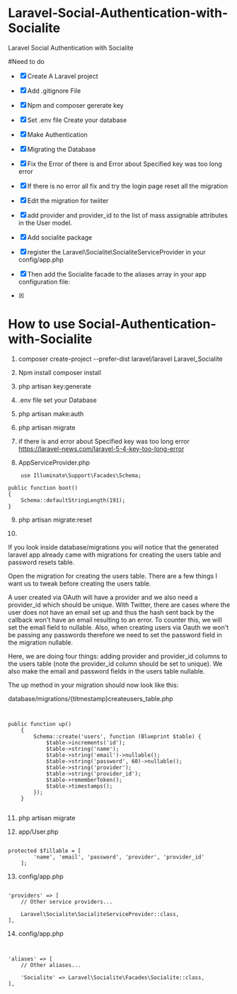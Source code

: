 # Laravel-Social-Authentication-with-Socialite
Laravel Social Authentication with Socialite


#Need to do 
- [x]  Create A Laravel project 
- [x]  Add .gitignore File 
- [x]  Npm and composer gererate key 
- [X]  Set .env file Create your database 
- [X]  Make Authentication 
- [X]  Migrating the Database 
- [X]  Fix the Error of there is and Error about Specified key was too long error
- [X]  If there is no error all fix and try the login page reset all the migration 
- [X] Edit the migration for twiiter 
- [X] add provider and provider_id to the list of mass assignable attributes in the User model.


- [X] Add socialite package 
- [X]  register the Laravel\Socialite\SocialiteServiceProvider in your config/app.php
- [X] Then add the Socialite facade to the aliases array in your app configuration file:
- [X] 






# How to use Social-Authentication-with-Socialite
1. composer create-project --prefer-dist laravel/laravel Laravel_Socialite
2. Npm install composer install 
3. php artisan key:generate
4. .env file set your Database
5. php artisan make:auth
6. php artisan migrate 
7. if there is and error about Specified key was too long error 
    https://laravel-news.com/laravel-5-4-key-too-long-error

8. AppServiceProvider.php

```
    use Illuminate\Support\Facades\Schema;

public function boot()
{
    Schema::defaultStringLength(191);
}

```
9. php artisan migrate:reset 

10.  
 
 If you look inside database/migrations you will notice that the generated laravel app already came with migrations for creating the users table and password resets table.

Open the migration for creating the users table. There are a few things I want us to tweak before creating the users table.

A user created via OAuth will have a provider and we also need a provider_id which should be unique. With Twitter, there are cases where the user does not have an email set up and thus the hash sent back by the callback won't have an email resulting to an error. To counter this, we will set the email field to nullable. Also, when creating users via Oauth we won't be passing any passwords therefore we need to set the password field in the migration nullable.

Here, we are doing four things: adding provider and provider_id columns to the users table (note the provider_id column should be set to unique). We also make the email and password fields in the users table nullable.

The up method in your migration should now look like this:

database/migrations/{titmestamp}createusers_table.php

```


public function up()
    {
        Schema::create('users', function (Blueprint $table) {
            $table->increments('id');
            $table->string('name');
            $table->string('email')->nullable();
            $table->string('password', 60)->nullable();
            $table->string('provider');
            $table->string('provider_id');
            $table->rememberToken();
            $table->timestamps();
        });
    }


```


11. php artisan migrate 

12. app/User.php

```

protected $fillable = [
        'name', 'email', 'password', 'provider', 'provider_id'
    ];

```

13. config/app.php
```

'providers' => [
    // Other service providers...

    Laravel\Socialite\SocialiteServiceProvider::class,
],

```

14. config/app.php


```


'aliases' => [
    // Other aliases...

    'Socialite' => Laravel\Socialite\Facades\Socialite::class,
],


```












